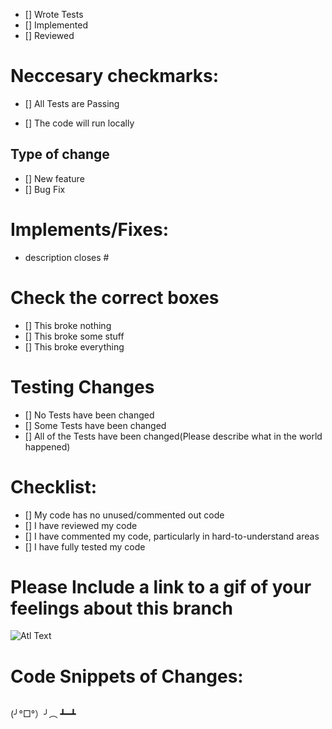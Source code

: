 - [] Wrote Tests
- [] Implemented 
- [] Reviewed


# Neccesary checkmarks:
- [] All Tests are Passing

- [] The code will run locally

## Type of change
- [] New feature 
- [] Bug Fix

# Implements/Fixes:
* description
closes #

# Check the correct boxes

- [] This broke nothing
- [] This broke some stuff
- [] This broke everything

# Testing Changes
- [] No Tests have been changed
- [] Some Tests have been changed
- [] All of the Tests have been changed(Please describe what in the world happened)

# Checklist:

- [] My code has no unused/commented out code
- [] I have reviewed my code
- [] I have commented my code, particularly in hard-to-understand areas
- [] I have fully tested my code

# Please Include a link to a gif of your feelings about this branch
![Atl Text](insert_link_here)

# Code Snippets of Changes:
```

```

(╯°□°）╯︵ ┻━┻ 

